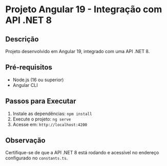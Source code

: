 # Projeto Angular 19 - Integração com API .NET 8

## Descrição
Projeto desenvolvido em Angular 19, integrado com uma API .NET 8.

## Pré-requisitos
- Node.js (16 ou superior)
- Angular CLI

## Passos para Executar
1. Instale as dependências: `npm install`
2. Execute o projeto: `ng serve`
3. Acesse em: `http://localhost:4200`

## Observação
Certifique-se de que a API .NET 8 está rodando e acessível no endereço configurado no `constants.ts`.

